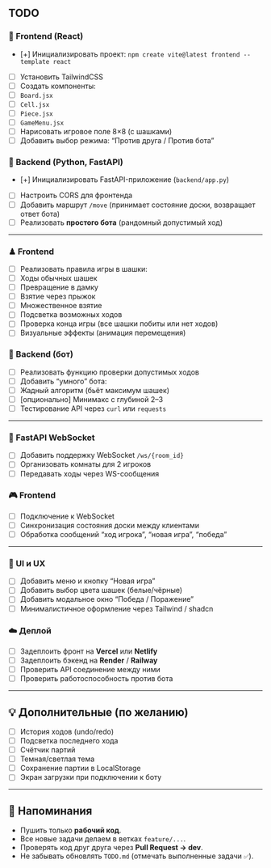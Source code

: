 TODO
-----

### 🎨 Frontend (React)
- [+] Инициализировать проект: `npm create vite@latest frontend --template react`
- [ ] Установить TailwindCSS
- [ ] Создать компоненты:
- [ ] `Board.jsx`
- [ ] `Cell.jsx`
- [ ] `Piece.jsx`
- [ ] `GameMenu.jsx`
- [ ] Нарисовать игровое поле 8×8 (с шашками)
- [ ] Добавить выбор режима: “Против друга / Против бота”

### 🧠 Backend (Python, FastAPI)
- [+] Инициализировать FastAPI-приложение (`backend/app.py`)
- [ ] Настроить CORS для фронтенда
- [ ] Добавить маршрут `/move` (принимает состояние доски, возвращает ответ бота)
- [ ] Реализовать **простого бота** (рандомный допустимый ход)

---

### ♟ Frontend
- [ ] Реализовать правила игры в шашки:
- [ ] Ходы обычных шашек
- [ ] Превращение в дамку
- [ ] Взятие через прыжок
- [ ] Множественное взятие
- [ ] Подсветка возможных ходов
- [ ] Проверка конца игры (все шашки побиты или нет ходов)
- [ ] Визуальные эффекты (анимация перемещения)

### 🤖 Backend (бот)
- [ ] Реализовать функцию проверки допустимых ходов
- [ ] Добавить “умного” бота:
- [ ] Жадный алгоритм (бьёт максимум шашек)
- [ ] [опционально] Минимакс с глубиной 2–3
- [ ] Тестирование API через `curl` или `requests`

---

### 🔌 FastAPI WebSocket
- [ ] Добавить поддержку WebSocket `/ws/{room_id}`
- [ ] Организовать комнаты для 2 игроков
- [ ] Передавать ходы через WS-сообщения

### 🎮 Frontend
- [ ] Подключение к WebSocket
- [ ] Синхронизация состояния доски между клиентами
- [ ] Обработка сообщений “ход игрока”, “новая игра”, “победа”

---

### 🧱 UI и UX
- [ ] Добавить меню и кнопку “Новая игра”
- [ ] Добавить выбор цвета шашек (белые/чёрные)
- [ ] Добавить модальное окно “Победа / Поражение”
- [ ] Минималистичное оформление через Tailwind / shadcn

### ☁️ Деплой
- [ ] Задеплоить фронт на **Vercel** или **Netlify**
- [ ] Задеплоить бэкенд на **Render** / **Railway**
- [ ] Проверить API соединение между ними
- [ ] Проверить работоспособность против бота

---

## 💡 Дополнительные (по желанию)

- [ ] История ходов (undo/redo)
- [ ] Подсветка последнего хода
- [ ] Счётчик партий
- [ ] Темная/светлая тема
- [ ] Сохранение партии в LocalStorage
- [ ] Экран загрузки при подключении к боту

---

## 🧠 Напоминания

- Пушить только **рабочий код**.
- Все новые задачи делаем в ветках `feature/...`.
- Проверять код друг друга через **Pull Request → dev**.
- Не забывать обновлять `TODO.md` (отмечать выполненные задачи `✅`).


